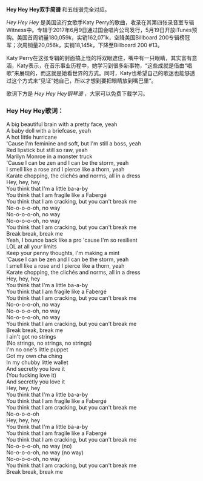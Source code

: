 

**Hey Hey Hey双手简谱** 和五线谱完全对应。

_Hey Hey Hey_ 是美国流行女歌手Katy
Perry的歌曲，收录在其第四张录音室专辑Witness中。专辑于2017年6月9日通过国会唱片公司发行，5月19日开放iTunes预购。美国首周销量180,059k，实销162,071k，空降美国Billboard
200专辑榜冠军；次周销量20,056k，实销18,145k，下降至Billboard 200 #13。

Katy
Perry在这张专辑的封面搞上怪的将双眼遮住，嘴中有一只眼睛，其实富有意涵，Katy表示，在音乐事业历程中，她学习到很多新事物，“这些成就是借由“唱歌”来展现的，而这就是她看世界的方式。同时，Katy也希望自己的歌迷也能够透过这个方式来“见证”她自己，所以才想到要把眼睛放到嘴巴里”。

歌词下方是 _Hey Hey Hey钢琴谱_ ，大家可以免费下载学习。

### Hey Hey Hey歌词：

A big beautiful brain with a pretty face, yeah  
A baby doll with a briefcase, yeah  
A hot little hurricane  
'Cause I'm feminine and soft, but I'm still a boss, yeah  
Red lipstick but still so raw, yeah  
Marilyn Monroe in a monster truck  
'Cause I can be zen and I can be the storm, yeah  
I smell like a rose and I pierce like a thorn, yeah  
Karate chopping, the clichés and norms, all in a dress  
Hey, hey, hey  
You think that I'm a little ba-a-by  
You think that I am fragile like a Fabergé  
You think that I am cracking, but you can't break me  
No-o-o-o-oh, no way  
No-o-o-o-oh, no way  
No-o-o-o-oh, no way  
You think that I am cracking, but you can't break me  
Break break, break me  
Yeah, I bounce back like a pro 'cause I'm so resilient  
LOL at all your limits  
Keep your penny thoughts, I'm making a mint  
'Cause I can be zen and I can be the storm, yeah  
I smell like a rose and I pierce like a thorn, yeah  
Karate chopping, the clichés and norms, all in a dress  
Hey, hey, hey  
You think that I'm a little ba-a-by  
You think that I am fragile like a Fabergé  
You think that I am cracking, but you can't break me  
No-o-o-o-oh, no way  
No-o-o-o-oh, no way  
No-o-o-o-oh, no way  
You think that I am cracking, but you can't break me  
Break break, break me  
I ain't got no strings  
(No strings, no strings, no strings)  
I'm no one's little puppet  
Got my own cha ching  
In my chubby little wallet  
And secretly you love it  
(You fucking love it)  
And secretly you love it  
Hey, hey, hey  
You think that I'm a little ba-a-by  
You think that I am fragile like a Fabergé  
You think that I am cracking, but you can't break me  
No-o-o-o-oh  
Hey, hey, hey  
You think that I'm a little ba-a-by  
You think that I am fragile like a Fabergé  
You think that I am cracking, but you can't break me  
No-o-o-o-oh, no way (no)  
No-o-o-o-oh, no way (no way)  
No-o-o-o-oh, no way  
You think that I am cracking, but you can't break me  
Break break, break me

